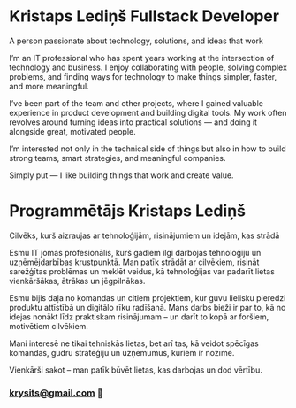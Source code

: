 Kristaps Lediņš Fullstack Developer
================
A person passionate about technology, solutions, and ideas that work

I’m an IT professional who has spent years working at the intersection of technology and business. I enjoy collaborating with people, solving complex problems, and finding ways for technology to make things simpler, faster, and more meaningful.

I’ve been part of the team and other projects, where I gained valuable experience in product development and building digital tools. My work often revolves around turning ideas into practical solutions — and doing it alongside great, motivated people.

I’m interested not only in the technical side of things but also in how to build strong teams, smart strategies, and meaningful companies.

Simply put — I like building things that work and create value.

Programmētājs Kristaps Lediņš
================
Cilvēks, kurš aizraujas ar tehnoloģijām, risinājumiem un idejām, kas strādā

Esmu IT jomas profesionālis, kurš gadiem ilgi darbojas tehnoloģiju un uzņēmējdarbības krustpunktā. Man patīk strādāt ar cilvēkiem, risināt sarežģītas problēmas un meklēt veidus, kā tehnoloģijas var padarīt lietas vienkāršākas, ātrākas un jēgpilnākas.

Esmu bijis daļa no komandas un citiem projektiem, kur guvu lielisku pieredzi produktu attīstībā un digitālo rīku radīšanā. Mans darbs bieži ir par to, kā no idejas nonākt līdz praktiskam risinājumam – un darīt to kopā ar foršiem, motivētiem cilvēkiem.

Mani interesē ne tikai tehniskās lietas, bet arī tas, kā veidot spēcīgas komandas, gudru stratēģiju un uzņēmumus, kuriem ir nozīme.

Vienkārši sakot – man patīk būvēt lietas, kas darbojas un dod vērtību.


### krysits@gmail.com 👋
